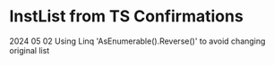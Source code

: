 # InstList from TS Confirmations
2024 05 02
  Using Linq 'AsEnumerable().Reverse()' to avoid changing original list
